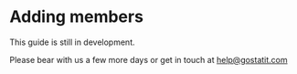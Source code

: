 # Adding members

This guide is still in development.

Please bear with us a few more days or get in touch at help@gostatit.com
